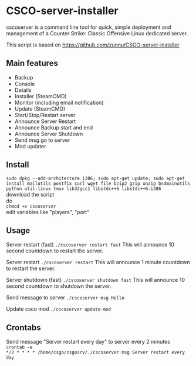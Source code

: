 # CSCO-server-installer
cscoserver is a command line tool for quick, simple deployment and management of a Counter Strike: Classic Offensive Linux dedicated server.

This script is based on https://github.com/zunnu/CSGO-server-installer

<h2>Main features</h2>
<ul>
	<li>Backup</li>
	<li>Console</li>
	<li>Details</li>
	<li>Installer (SteamCMD)</li>
	<li>Monitor (including email notification)</li>
	<li>Update (SteamCMD)</li>
	<li>Start/Stop/Restart server</li>
	<li>Announce Server Restart</li>
	<li>Announce Backup start and end</li>
  	<li>Announce Server Shutdown</li>
  	<li>Send msg go to server</li>
	<li>Mod updater</li>
</ul>

<h2>Install</h2>
<code>sudo dpkg --add-architecture i386; sudo apt-get update; sudo apt-get install mailutils postfix curl wget file bzip2 gzip unzip bsdmainutils python util-linux tmux lib32gcc1 libstdc++6 libstdc++6:i386</code><br />
download the script<br />
do<br />
<code>chmod +x cscoserver</code><br />
edit variables like "players", "port"

<h2>Usage</h2>
Server restart (fast)
<code>./cscoserver restart fast</code>
This will announce 10 second countdown to restart the server.

Server restart
<code>./cscoserver restart</code>
This will announce 1 minute countdown to restart the server.

Server shutdown (fast)
<code>./cscoserver shutdown fast</code>
This will announce 10 second countdown to shutdown the server.

Send message to server
<code>./cscoserver msg Hello</code>

Update csco mod
<code>./cscoserver update-mod</code>

<h2>Crontabs</h2>
Send message "Server restart every day" to server every 2 minutes<br />
<code>crontab -e</code><br />
<code>*/2 * * * * /home/csgo/csgosrv/./cscoserver msg Server restart every day</code>
